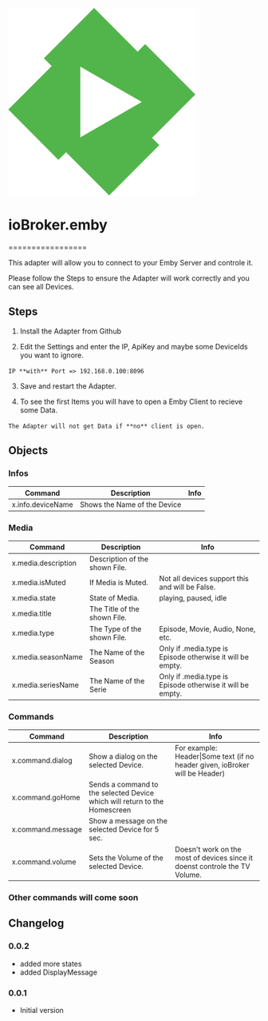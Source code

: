 ![Logo](admin/emby.png)
# ioBroker.emby
=================

This adapter will allow you to connect to your Emby Server and controle it.

Please follow the Steps to ensure the Adapter will work correctly and you can see all Devices.

## Steps 
1. Install the Adapter from Github

2. Edit the Settings and enter the IP, ApiKey and maybe some DeviceIds you want to ignore.

  ```IP **with** Port => 192.168.0.100:8096```
  
3. Save and restart the Adapter.

4. To see the first Items you will have to open a Emby Client to recieve some Data.
  
  ```The Adapter will not get Data if **no** client is open.```


## Objects

### Infos

| Command | Description | Info |
| ------------- | ------------- | ------------- |
| x.info.deviceName | Shows the Name of the Device |  |


### Media

| Command | Description | Info |
| ------------- | ------------- | ------------- |
| x.media.description | Description of the shown File. |  |
| x.media.isMuted | If Media is Muted. | Not all devices support this and will be False. |
| x.media.state | State of Media. | playing, paused, idle |
| x.media.title | The Title of the shown File. |  |
| x.media.type | The Type of the shown File. | Episode, Movie, Audio, None, etc. |
| x.media.seasonName | The Name of the Season  | Only if .media.type is Episode otherwise it will be empty. |
| x.media.seriesName | The Name of the Serie | Only if .media.type is Episode otherwise it will be empty. |


### Commands

| Command | Description | Info |
| ------------- | ------------- | ------------- |
| x.command.dialog | Show a dialog on the selected Device. | For example: Header\|Some text (if no header given, ioBroker will be Header) |
| x.command.goHome | Sends a command to the selected Device which will return to the Homescreen |  |
| x.command.message | Show a message on the selected Device for 5 sec. |  |
| x.command.volume | Sets the Volume of the selected Device. | Doesn't work on the most of devices since it doenst controle the TV Volume. |


### Other commands will come soon


## Changelog
### 0.0.2
* added more states
* added DisplayMessage

### 0.0.1
* Initial version
